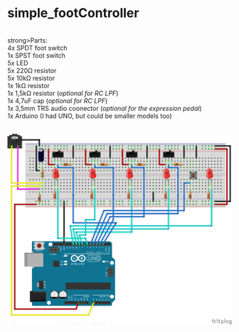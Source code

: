 # simple_footController <br />
<br />
strong>Parts:</strong> <br />
4x SPDT foot switch <br />
1x SPST foot switch <br />
5x LED <br />
5x 220<span>&#8486;</span> resistor <br />
5x 10k<span>&#8486;</span> resistor <br />
1x 1k<span>&#8486;</span> resistor <br />
1x 1,5k<span>&#8486;</span> resistor (<em>optional for RC LPF</em>) <br />
1x 4,7uF cap (<em>optional for RC LPF</em>) <br />
1x 3,5mm TRS audio coonector (<em>optional for the expression pedal</em>) <br />
1x Arduino (I had UNO, but could be smaller models too) <br />
<br />

![](images/fs.png)


